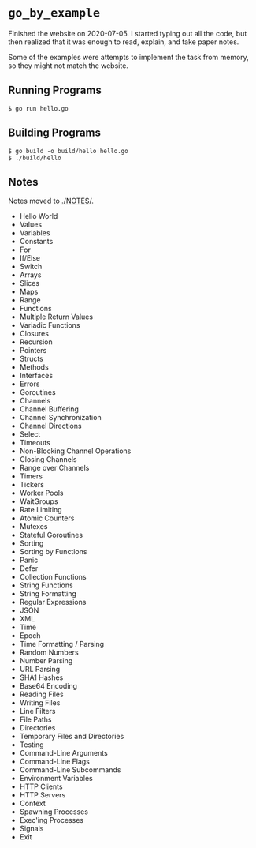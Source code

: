 # `go_by_example`

Finished the website on 2020-07-05. I started typing out all the code, but then realized that it was enough to read, explain, and take paper notes.

Some of the examples were attempts to implement the task from memory, so they might not match the website.

## Running Programs

```text
$ go run hello.go
```

## Building Programs

```text
$ go build -o build/hello hello.go
$ ./build/hello
```

## Notes

Notes moved to [./NOTES/](./NOTES/).

- Hello World
- Values
- Variables
- Constants
- For
- If/Else
- Switch
- Arrays
- Slices
-  Maps
-  Range
-  Functions
-  Multiple Return Values
-  Variadic Functions
-  Closures
-  Recursion
-  Pointers
-  Structs
-  Methods
-  Interfaces
-  Errors
-  Goroutines
-  Channels
-  Channel Buffering
-  Channel Synchronization
-  Channel Directions
-  Select
-  Timeouts
-  Non-Blocking Channel Operations
-  Closing Channels
-  Range over Channels
-  Timers
-  Tickers
-  Worker Pools
-  WaitGroups
-  Rate Limiting
-  Atomic Counters
-  Mutexes
-  Stateful Goroutines
-  Sorting
-  Sorting by Functions
-  Panic
-  Defer
-  Collection Functions
-  String Functions
-  String Formatting
-  Regular Expressions
-  JSON
-  XML
-  Time
-  Epoch
-  Time Formatting / Parsing
-  Random Numbers
-  Number Parsing
-  URL Parsing
-  SHA1 Hashes
-  Base64 Encoding
-  Reading Files
-  Writing Files
-  Line Filters
-  File Paths
-  Directories
-  Temporary Files and Directories
-  Testing
-  Command-Line Arguments
-  Command-Line Flags
-  Command-Line Subcommands
-  Environment Variables
-  HTTP Clients
-  HTTP Servers
-  Context
-  Spawning Processes
-  Exec'ing Processes
-  Signals
-  Exit
